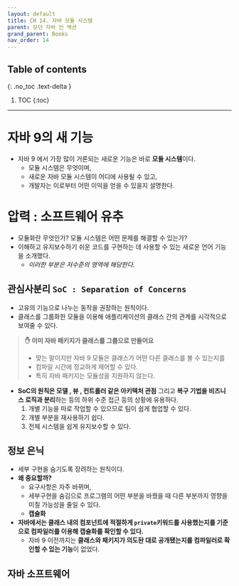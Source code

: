 ```yaml
---
layout: default
title: CH 14. 자바 모듈 시스템
parent: 모던 자바 인 액션
grand_parent: Books
nav_order: 14
---
```

## Table of contents
{: .no_toc .text-delta }

1. TOC
{:toc}
---

# **자바 9의 새 기능**

- 자바 9 에서 가장 많이 거론되는 새로운 기능은 바로 **모듈 시스템**이다.
  - 모듈 시스템은 무엇이며,
  - 새로운 자바 모듈 시스템이 어디에 사용될 수 있고,
  - 개발자는 이로부터 어떤 이익을 얻을 수 있을지 설명한다.

# **압력 : 소프트웨어 유추**
- 모듈화란 무엇인가? 모듈 시스템은 어떤 문제를 해결할 수 있는가?
- 이해하고 유지보수하기 쉬운 코드를 구현하는 데 사용할 수 있는 새로운 언어 기능을 소개했다.
  - *이러한 부분은 저수준의 영역에 해당한다.*

## 관심사분리 `SoC : Separation of Concerns`
- 고유의 기능으로 나누는 동작을 권장하는 원칙이다.
- 클래스를 그룹화한 모듈을 이용해 애플리케이션의 클래스 간의 관계를 시각적으로 보여줄 수 있다.

> **✋ 이미 자바 패키지가 클래스를 그룹으로 만들어요**
> - 맞는 말이지만 자바 9 모듈은 클래스가 어떤 다른 클래스를 볼 수 있는지를 
> - 컴파일 시간에 정교하게 제어할 수 있다.
> - 특히 자바 패키지는 모듈성을 지원하지 않는다.

- **SoC의 원칙은 모델 , 뷰 , 컨트롤러 같은 아키텍처 관점** 그리고 **복구 기법을 비즈니스 로직과 분리**하는 등의 하위 수준 접근 등의 상황에 유용하다.
  1. 개별 기능을 따로 작업할 수 있으므로 팀이 쉽게 협업할 수 있다.
  2. 개별 부분을 재사용하기 쉽다.
  3. 전체 시스템을 쉽게 유지보수할 수 있다. 

## 정보 은닉

- 세부 구현을 숨기도록 장려하는 원칙이다.
- **왜 중요할까?**
  - 요구사항은 자주 바뀌며,
  - 세부구현을 숨김으로 프로그램의 어떤 부분을 바꿨을 때 다른 부분까지 영향을 미칠 가능성을 줄일 수 있다.
  - **캡슐화**
- **자바에서는 클래스 내의 컴포넌트에 적절하게 `private`키워드를 사용했는지를 기준으로 컴파일러를 이용해 캡슐화를 확인할 수 있다.**
  - 자바 9 이전까지는 **클래스와 패키지가 의도돤 대로 공개됐는지를 컴파일러로 확인할 수 있는 기능**이 없었다.

## 자바 소프트웨어


